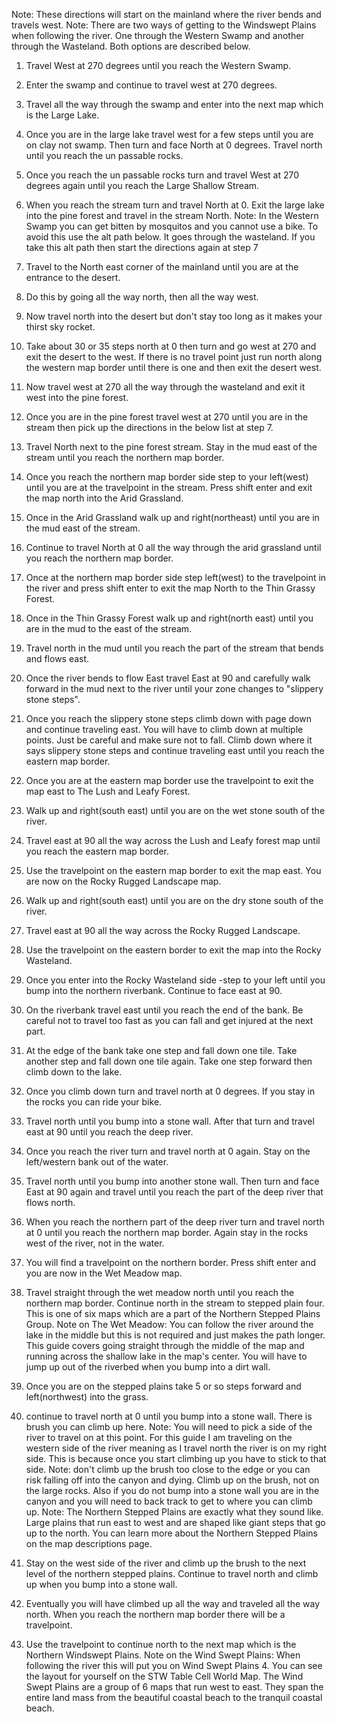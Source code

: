 Note: These directions will start on the mainland where the river bends and travels west.
Note: There are two ways of getting to the Windswept Plains when following the river. One through the Western Swamp and another through the Wasteland. Both options are described below.
1. Travel West at 270 degrees until you reach the Western Swamp.
2. Enter the swamp and continue to travel west at 270 degrees.
3. Travel all the way through the swamp and enter into the next map which is the Large Lake.
4. Once you are in the large lake travel west for a few steps until you are on clay not swamp. Then turn and face North at 0 degrees. Travel north until you reach the un passable rocks.
5. Once you reach the un passable rocks turn and travel West at 270 degrees again until you reach the Large Shallow Stream.
6. When you reach the stream turn and travel North at 0. Exit the large lake into the pine forest and travel in the stream North.
Note: In the Western Swamp you can get bitten by mosquitos and you cannot use a bike. To avoid this use the alt path below. It goes through the wasteland. If you take this alt path then start the directions again at step 7
1. Travel to the North east corner of the mainland until you are at the entrance to the desert.
2. Do this by going all the way north, then all the way west.
3. Now travel north into the desert but don't stay too long as it makes your thirst sky rocket.
4. Take about 30 or 35 steps north at 0 then turn and go west at 270 and exit the desert to the west. If there is no travel point just run north along the western map border until there is one and then exit the desert west.
5. Now travel west at 270 all the way through the wasteland and exit it west into the pine forest.
6. Once you are in the pine forest travel west at 270 until you are in the stream then pick up the directions in the below list at step 7.

7. Travel North next to the pine forest stream. Stay in the mud east of the stream until you reach the northern map border.
8. Once you reach the northern map border side step to your left(west) until you are at the travelpoint in the stream. Press shift enter and exit the map north into the Arid Grassland.
9. Once in the Arid Grassland walk up and right(northeast) until you are in the mud east of the stream.
10. Continue to travel North at 0 all the way through the arid grassland until you reach the northern map border.
11. Once at the northern map border side step left(west) to the travelpoint in the river and press shift enter to exit the map North to the Thin Grassy Forest.
12. Once in the Thin Grassy Forest walk up and right(north east) until you are in the mud to the east of the stream.
13. Travel north in the mud until you reach the part of the stream that bends and flows east.
14. Once the river bends to flow East travel East at 90 and carefully walk forward in the mud next to the river until your zone changes to "slippery stone steps".
15. Once you reach the slippery stone steps climb down with page down and continue traveling east. You will have to climb down at multiple points. Just be careful and make sure not to fall. Climb down where it says slippery stone steps and continue traveling east until you reach the eastern map border.
16. Once you are at the eastern map border use the travelpoint to exit the map east to The Lush and Leafy Forest.
17. Walk up and right(south east) until you are on the wet stone south of the river.
18. Travel east at 90 all the way across the Lush and Leafy forest map until you reach the eastern map border.
19. Use the travelpoint on the eastern map border to exit the map east. You are now on the Rocky Rugged Landscape map.
20. Walk up and right(south east) until you are on the dry stone south of the river.
21. Travel east at 90 all the way across the Rocky Rugged Landscape.
22. Use the travelpoint on the eastern border to exit the map into the Rocky Wasteland.
23. Once you enter into the Rocky Wasteland side -step to your left until you bump into the northern riverbank. Continue to face east at 90.
24. On the riverbank travel east until you reach the end of the bank. Be careful not to travel too fast as you can fall and get injured at the next part.
25. At the edge of the bank take one step and fall down one tile. Take another step and fall down one tile again. Take one step forward then climb down to the lake.
26. Once you climb down turn and travel north at 0 degrees. If you stay in the rocks you can ride your bike.
27. Travel north until you bump into a stone wall. After that turn and travel east at 90 until you reach the deep river.
28. Once you reach the river turn and travel north at 0 again. Stay on the left/western bank out of the water.
29. Travel north until you bump into another stone wall. Then turn and face East at 90 again and travel until you reach the part of the deep river that flows north.
30. When you reach the northern part of the deep river turn and travel north at 0 until you reach the northern map border. Again stay in the rocks west of the river, not in the water.
31. You will find a travelpoint on the northern border. Press shift enter and you are now in the Wet Meadow map.
32. Travel straight through the wet meadow north until you reach the northern map border. Continue north in the stream to stepped plain four. This is one of six maps which are a part of the Northern Stepped Plains Group.
Note on The Wet Meadow: You can follow the river around the lake in the middle but this is not required and just makes the path longer. This guide covers going straight through the middle of the map and running across the shallow lake in the map's center. You will have to jump up out of the riverbed when you bump into a dirt wall.
33. Once you are on the stepped plains take 5 or so steps forward and left(northwest) into the grass.
34. continue to travel north at 0 until you bump into a stone wall. There is brush you can climb up here.
Note: You will need to pick a side of the river to travel on at this point. For this guide I am traveling on the western side of the river meaning as I travel north the river is on my right side. This is because once you start climbing up you have to stick to that side.
Note: don't climb up the brush too close to the edge or you can risk falling off into the canyon and dying. Climb up on the brush, not on the large rocks. Also if you do not bump into a stone wall you are in the canyon and you will need to back track to get to where you can climb up.
Note: The Northern Stepped Plains are exactly what they sound like. Large plains that run east to west and are shaped like giant steps that go up to the north. You can learn more about the Northern Stepped Plains on the map descriptions page.
35. Stay on the west side of the river and climb up the brush to the next level of the northern stepped plains. Continue to travel north and climb up when you bump into a stone wall.
36. Eventually you will have climbed up all the way and traveled all the way north. When you reach the northern map border there will be a travelpoint.
37. Use the travelpoint to continue north to the next map which is the Northern Windswept Plains.
Note on the Wind Swept Plains: When following the river this will put you on Wind Swept Plains 4. You can see the layout for yourself on the STW Table Cell World Map. The Wind Swept Plains are a group of 6 maps that run west to east. They span the entire land mass from the beautiful coastal beach to the tranquil coastal beach.